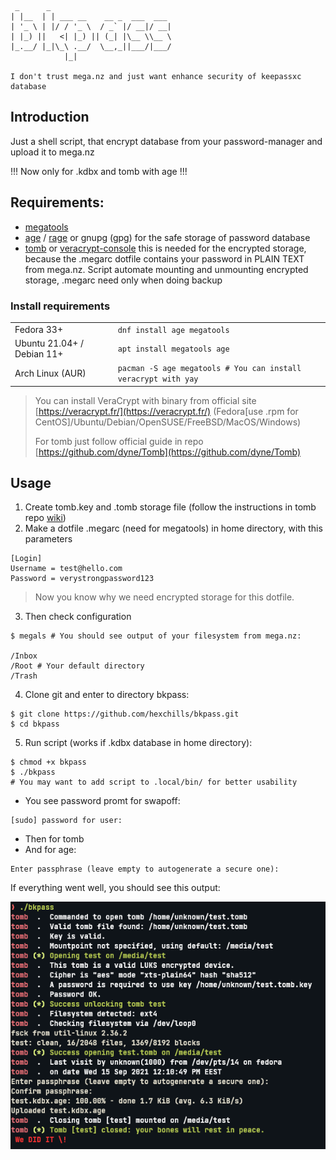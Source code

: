 ```
 _      _
| |__  | | ___ __    __ _  ___  ___
| '_ \ | |/ / '_ \  / _` |/ __|/ __|
| |_) ||   <| |_) || (_| |\__ \\__ \
|_.__/ |_|\_\ .__/  \__,_||___/|___/
            |_|
	
I don't trust mega.nz and just want enhance security of keepassxc database
```

## Introduction
Just a shell script, that encrypt database from your password-manager and upload it to mega.nz

!!! Now only for .kdbx and tomb with age !!!

 Requirements:
------------------------------------------------
- [megatools](https://megatools.megous.com/)
- [age](https://github.com/FiloSottile/age) / [rage](https://github.com/str4d/rage) or gnupg (gpg) for the safe storage of password database
- [tomb](https://github.com/dyne/Tomb) or [veracrypt-console](https://github.com/veracrypt/VeraCrypt) this is needed for the encrypted storage, because the .megarc dotfile contains your password in PLAIN TEXT from mega.nz. Script automate mounting and unmounting encrypted storage, .megarc need only when doing backup

### Install requirements
<table>
    <tr>
        <td>Fedora 33+</td>
        <td>
            <code>dnf install age megatools</code>
        </td>
    </tr>
    <tr>
        <td>Ubuntu 21.04+ / Debian 11+</td>
        <td>
            <code>apt install megatools age</code>
        </td>
    </tr>
    <tr>
        <td>Arch Linux (AUR)</td>
        <td>
            <code>pacman -S age megatools # You can install veracrypt with yay</code>
        </td>
    </tr>
</table>

> You can install VeraCrypt with binary from official site [https://veracrypt.fr/](https://veracrypt.fr/) (Fedora[use .rpm for CentOS]/Ubuntu/Debian/OpenSUSE/FreeBSD/MacOS/Windows)
> 
> For tomb just follow official guide in repo [https://github.com/dyne/Tomb](https://github.com/dyne/Tomb)

## Usage
1. Create tomb.key and .tomb storage file (follow the instructions in tomb repo [wiki](https://github.com/dyne/Tomb/blob/master/INSTALL.md))
2. Make a dotfile .megarc (need for megatools) in home directory, with this parameters
```
[Login]
Username = test@hello.com
Password = verystrongpassword123
```

> Now you know why we need encrypted storage for this dotfile.

3. Then check configuration
```
$ megals # You should see output of your filesystem from mega.nz:

/Inbox
/Root # Your default directory
/Trash
```

4. Clone git and enter to directory bkpass:
```
$ git clone https://github.com/hexchills/bkpass.git 
$ cd bkpass
```

5. Run script (works if .kdbx database in home directory):
```
$ chmod +x bkpass
$ ./bkpass 
# You may want to add script to .local/bin/ for better usability

```

* You see password promt for swapoff:
```
[sudo] password for user:
```

* Then for tomb
* And for age:
```
Enter passphrase (leave empty to autogenerate a secure one):
```

If everything went well, you should see this output:

![](test.png)
